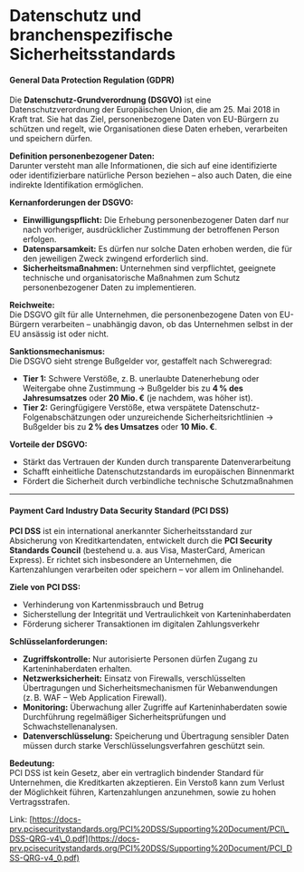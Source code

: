 # Datenschutz und branchenspezifische Sicherheitsstandards

#### General Data Protection Regulation (GDPR)

Die **Datenschutz-Grundverordnung (DSGVO)** ist eine Datenschutzverordnung der Europäischen Union, die am 25. Mai 2018 in Kraft trat. Sie hat das Ziel, personenbezogene Daten von EU-Bürgern zu schützen und regelt, wie Organisationen diese Daten erheben, verarbeiten und speichern dürfen.

**Definition personenbezogener Daten:**\
Darunter versteht man alle Informationen, die sich auf eine identifizierte oder identifizierbare natürliche Person beziehen – also auch Daten, die eine indirekte Identifikation ermöglichen.

**Kernanforderungen der DSGVO:**

* **Einwilligungspflicht:** Die Erhebung personenbezogener Daten darf nur nach vorheriger, ausdrücklicher Zustimmung der betroffenen Person erfolgen.
* **Datensparsamkeit:** Es dürfen nur solche Daten erhoben werden, die für den jeweiligen Zweck zwingend erforderlich sind.
* **Sicherheitsmaßnahmen:** Unternehmen sind verpflichtet, geeignete technische und organisatorische Maßnahmen zum Schutz personenbezogener Daten zu implementieren.

**Reichweite:**\
Die DSGVO gilt für alle Unternehmen, die personenbezogene Daten von EU-Bürgern verarbeiten – unabhängig davon, ob das Unternehmen selbst in der EU ansässig ist oder nicht.

**Sanktionsmechanismus:**\
Die DSGVO sieht strenge Bußgelder vor, gestaffelt nach Schweregrad:

* **Tier 1:** Schwere Verstöße, z. B. unerlaubte Datenerhebung oder Weitergabe ohne Zustimmung → Bußgelder bis zu **4 % des Jahresumsatzes** oder **20 Mio. €** (je nachdem, was höher ist).
* **Tier 2:** Geringfügigere Verstöße, etwa verspätete Datenschutz-Folgenabschätzungen oder unzureichende Sicherheitsrichtlinien → Bußgelder bis zu **2 % des Umsatzes** oder **10 Mio. €**.

**Vorteile der DSGVO:**

* Stärkt das Vertrauen der Kunden durch transparente Datenverarbeitung
* Schafft einheitliche Datenschutzstandards im europäischen Binnenmarkt
* Fördert die Sicherheit durch verbindliche technische Schutzmaßnahmen

***

#### Payment Card Industry Data Security Standard (PCI DSS)

**PCI DSS** ist ein international anerkannter Sicherheitsstandard zur Absicherung von Kreditkartendaten, entwickelt durch die **PCI Security Standards Council** (bestehend u. a. aus Visa, MasterCard, American Express). Er richtet sich insbesondere an Unternehmen, die Kartenzahlungen verarbeiten oder speichern – vor allem im Onlinehandel.

**Ziele von PCI DSS:**

* Verhinderung von Kartenmissbrauch und Betrug
* Sicherstellung der Integrität und Vertraulichkeit von Karteninhaberdaten
* Förderung sicherer Transaktionen im digitalen Zahlungsverkehr

**Schlüsselanforderungen:**

* **Zugriffskontrolle:** Nur autorisierte Personen dürfen Zugang zu Karteninhaberdaten erhalten.
* **Netzwerksicherheit:** Einsatz von Firewalls, verschlüsselten Übertragungen und Sicherheitsmechanismen für Webanwendungen (z. B. WAF – Web Application Firewall).
* **Monitoring:** Überwachung aller Zugriffe auf Karteninhaberdaten sowie Durchführung regelmäßiger Sicherheitsprüfungen und Schwachstellenanalysen.
* **Datenverschlüsselung:** Speicherung und Übertragung sensibler Daten müssen durch starke Verschlüsselungsverfahren geschützt sein.

**Bedeutung:**\
PCI DSS ist kein Gesetz, aber ein vertraglich bindender Standard für Unternehmen, die Kreditkarten akzeptieren. Ein Verstoß kann zum Verlust der Möglichkeit führen, Kartenzahlungen anzunehmen, sowie zu hohen Vertragsstrafen.

Link: [https://docs-prv.pcisecuritystandards.org/PCI%20DSS/Supporting%20Document/PCI\_DSS-QRG-v4\_0.pdf](https://docs-prv.pcisecuritystandards.org/PCI%20DSS/Supporting%20Document/PCI_DSS-QRG-v4_0.pdf)

